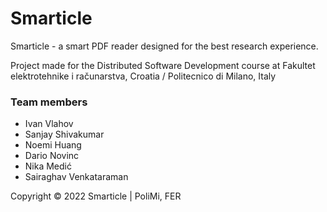 # Smarticle

Smarticle - a smart PDF reader designed for the best research experience. 

Project made for the Distributed Software Development course at Fakultet elektrotehnike i računarstva, Croatia / Politecnico di Milano, Italy

### Team members

- Ivan Vlahov
- Sanjay Shivakumar
- Noemi Huang
- Dario Novinc
- Nika Medić
- Sairaghav Venkataraman


Copyright © 2022 Smarticle | PoliMi, FER
